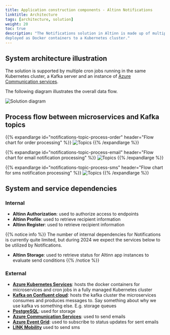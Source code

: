 ```yaml
---
title: Application construction components - Altinn Notifications
linktitle: Architecture
tags: [architecture, solution]
weight: 20
toc: true
description: "The Notifications solution in Altinn is made up of multiple ASP.NET Web API applications 
deployed as Docker containers to a Kubernetes cluster."
---
```



## System architecture illustration
The solution is supported by multiple cron jobs running in the same Kubernetes cluster, a Kafka server and an instance of 
[Azure Communication services](https://learn.microsoft.com/en-us/azure/communication-services/overview).

The following diagram illustrates the overall data flow.

![Solution diagram](solution.drawio.svg "Solution diagram Altinn Notifications")


## Process flow between microservices and Kafka topics

{{% expandlarge id="notifications-topic-process-order" header="Flow chart for order processing" %}}
![Topics](flowchart-order-process.drawio.svg "Flow chart including Kafka topics for order processing")
{{% /expandlarge %}}

{{% expandlarge id="notifications-topic-process-email" header="Flow chart for email notification processing" %}}
![Topics](flowchart-email-notifications-process.drawio.svg "Flow chart including Kafka topics for email notification processing")
{{% /expandlarge %}}

{{% expandlarge id="notifications-topic-process-sms" header="Flow chart for sms notification processing" %}}
![Topics](flowchart-sms-notifications-process.drawio.svg "Flow chart including Kafka topics for sms notification processing")
{{% /expandlarge %}}

## System and service dependencies 
### Internal

- **Altinn Authorization**: used to authorize access to endpoints
- **Altinn Profile**: used to retrieve recipient information 
- **Altinn Register**: used to retrieve recipient information


{{% notice info %}}
The number of internal dependencies for Notifications is currently quite limited, 
but during 2024 we expect the services below to be utilized by Notifications. 
- **Altinn Storage**: used to retrieve status for Altinn app instances to evaluate send conditions
{{% /notice %}}


### External
- [**Azure Kubernetes Services**](https://azure.microsoft.com/en-us/products/kubernetes-service): hosts the docker containers for microservices and cron jobs 
  in a fully managed Kubernetes cluster
- [**Kafka on Confluent cloud**](https://www.confluent.io/): hosts the kafka cluster the microservices consumes and produces messages to. Say something about why we use kafka vs something else. E.g. storage queues
- [**PostgreSQL**](https://www.postgresql.org/): used for storage
- [**Azure Communication Services**](https://azure.microsoft.com/en-us/products/communication-services): used to send emails
- [**Azure Event Grid**](https://azure.microsoft.com/en-us/products/event-grid): used to subscribe to status updates for sent emails
- [**LINK Mobility**](https://www.linkmobility.com/) used to send sms
